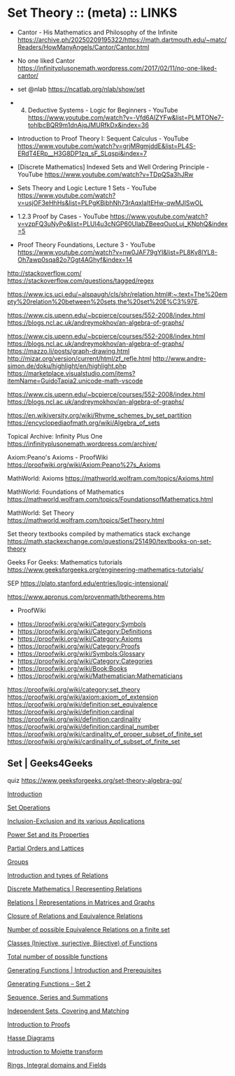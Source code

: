 # Set Theory :: (meta) :: LINKS

* Cantor - His Mathematics and Philosophy of the Infinite
https://archive.ph/20250209195322/https://math.dartmouth.edu/~matc/Readers/HowManyAngels/Cantor/Cantor.html

* No one liked Cantor
https://infinityplusonemath.wordpress.com/2017/02/11/no-one-liked-cantor/

* set @nlab
https://ncatlab.org/nlab/show/set

* 4. Deductive Systems - Logic for Beginners - YouTube
https://www.youtube.com/watch?v=-Vfd6AIZYFw&list=PLMTONe7-tohlbcBQR9m1dnAjqJMURfkDx&index=36

* Introduction to Proof Theory I: Sequent Calculus - YouTube
https://www.youtube.com/watch?v=grjMRgmjddE&list=PL4S-ERdT4ERp__H3G8DP1zq_sF_SLqspi&index=7

* [Discrete Mathematics] Indexed Sets and Well Ordering Principle - YouTube
https://www.youtube.com/watch?v=TDpQSa3hJRw

* Sets Theory and Logic Lecture 1 Sets - YouTube
https://www.youtube.com/watch?v=usjOF3eHhHs&list=PLPgKBibhNh73rAqxIaltEHw-qwMJISwOL

* 1.2.3 Proof by Cases - YouTube
https://www.youtube.com/watch?v=vzpFQ3uNyPo&list=PLUl4u3cNGP60UlabZBeeqOuoLuj_KNphQ&index=5

* Proof Theory Foundations, Lecture 3 - YouTube
https://www.youtube.com/watch?v=nw0JAF79gYI&list=PL8Ky8lYL8-Oh7awp0sqa82o7Ggt4AGhyf&index=14




http://stackoverflow.com/
https://stackoverflow.com/questions/tagged/regex

https://www.ics.uci.edu/~alspaugh/cls/shr/relation.html#:~:text=The%20empty%20relation%20between%20sets,the%20set%20E%C3%97E.

https://www.cis.upenn.edu/~bcpierce/courses/552-2008/index.html
https://blogs.ncl.ac.uk/andreymokhov/an-algebra-of-graphs/

https://www.cis.upenn.edu/~bcpierce/courses/552-2008/index.html
https://blogs.ncl.ac.uk/andreymokhov/an-algebra-of-graphs/
https://mazzo.li/posts/graph-drawing.html
http://mizar.org/version/current/html/zf_refle.html
http://www.andre-simon.de/doku/highlight/en/highlight.php
https://marketplace.visualstudio.com/items?itemName=GuidoTapia2.unicode-math-vscode

https://www.cis.upenn.edu/~bcpierce/courses/552-2008/index.html
https://blogs.ncl.ac.uk/andreymokhov/an-algebra-of-graphs/

https://en.wikiversity.org/wiki/Rhyme_schemes_by_set_partition
https://encyclopediaofmath.org/wiki/Algebra_of_sets

Topical Archive: Infinity Plus One
https://infinityplusonemath.wordpress.com/archive/

Axiom:Peano's Axioms - ProofWiki
https://proofwiki.org/wiki/Axiom:Peano%27s_Axioms

MathWorld: Axioms
https://mathworld.wolfram.com/topics/Axioms.html

MathWorld: Foundations of Mathematics
https://mathworld.wolfram.com/topics/FoundationsofMathematics.html

MathWorld: Set Theory
https://mathworld.wolfram.com/topics/SetTheory.html

Set theory textbooks compiled by mathematics stack exchange
https://math.stackexchange.com/questions/251490/textbooks-on-set-theory

Geeks For Geeks: Mathematics tutorials
https://www.geeksforgeeks.org/engineering-mathematics-tutorials/

SEP
https://plato.stanford.edu/entries/logic-intensional/

https://www.apronus.com/provenmath/btheorems.htm

* ProofWiki
- https://proofwiki.org/wiki/Category:Symbols
- https://proofwiki.org/wiki/Category:Definitions
- https://proofwiki.org/wiki/Category:Axioms
- https://proofwiki.org/wiki/Category:Proofs
- https://proofwiki.org/wiki/Symbols:Glossary
- https://proofwiki.org/wiki/Category:Categories
- https://proofwiki.org/wiki/Book:Books
- https://proofwiki.org/wiki/Mathematician:Mathematicians

https://proofwiki.org/wiki/category:set_theory
https://proofwiki.org/wiki/axiom:axiom_of_extension
https://proofwiki.org/wiki/definition:set_equivalence
https://proofwiki.org/wiki/definition:cardinal
https://proofwiki.org/wiki/definition:cardinality
https://proofwiki.org/wiki/definition:cardinal_number
https://proofwiki.org/wiki/cardinality_of_proper_subset_of_finite_set
https://proofwiki.org/wiki/cardinality_of_subset_of_finite_set


## Set | Geeks4Geeks

quiz
https://www.geeksforgeeks.org/set-theory-algebra-gq/

[Introduction](https://www.geeksforgeeks.org/set-theory/)

[Set Operations](https://www.geeksforgeeks.org/set-operations/)

[Inclusion-Exclusion and its various Applications](https://www.geeksforgeeks.org/inclusion-exclusion-various-applications/)

[Power Set and its Properties](https://www.geeksforgeeks.org/mathematics-power-set-properties/)

[Partial Orders and Lattices](https://www.geeksforgeeks.org/mathematics-partial-orders-lattices/)

[Groups](https://www.geeksforgeeks.org/groups-discrete-mathematics/)

[Introduction and types of Relations](https://www.geeksforgeeks.org/relations-and-their-types/)

[Discrete Mathematics | Representing Relations](https://www.geeksforgeeks.org/discrete-mathematics-representing-relations/)

[Relations | Representations in Matrices and Graphs](https://www.geeksforgeeks.org/relation-and-their-representations/)

[Closure of Relations and Equivalence Relations](https://www.geeksforgeeks.org/mathematics-closure-relations-equivalence-relations/)

[Number of possible Equivalence Relations on a finite set](https://www.geeksforgeeks.org/number-possible-equivalence-relations-finite-set/)

[Classes (Injective, surjective, Bijective) of Functions](https://www.geeksforgeeks.org/functions-properties-and-types-injective-surjective-bijective/)

[Total number of possible functions](https://www.geeksforgeeks.org/total-number-possible-functions/)

[Generating Functions | Introduction and Prerequisites](https://www.geeksforgeeks.org/discrete-maths-generating-functions-introduction-prerequisites/)

[Generating Functions – Set 2](https://www.geeksforgeeks.org/mathematics-generating-functions-set-2/)

[Sequence, Series and Summations](https://www.geeksforgeeks.org/mathematics-sequence-series-and-summations/)

[Independent Sets, Covering and Matching](https://www.geeksforgeeks.org/mathematics-independent-sets-covering-and-matching/)

[Introduction to Proofs](https://www.geeksforgeeks.org/mathematics-introduction-to-proofs/)

[Hasse Diagrams](https://www.geeksforgeeks.org/discrete-mathematics-hasse-diagrams/)

[Introduction to Mojette transform](https://www.geeksforgeeks.org/introduction-to-mojette-transform/)

[Rings, Integral domains and Fields](https://www.geeksforgeeks.org/mathematics-rings-integral-domains-and-fields/)
